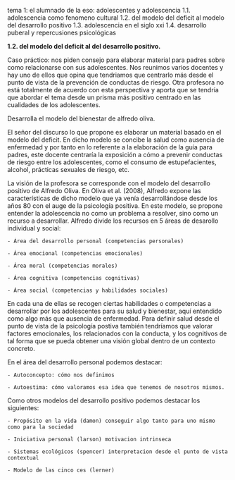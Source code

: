 tema 1: el alumnado de la eso: adolescentes y adolescencia
1.1. adolescencia como fenomeno cultural
1.2. del modelo del deficit al modelo del desarrollo positivo
1.3. adolescencia en el siglo xxi
1.4. desarrollo puberal y repercusiones psicológicas

<b>1.2. del modelo del deficit al del desarrollo positivo.</b>

Caso práctico: nos piden consejo para elaborar material para padres sobre como relacionarse con sus adolescentes. Nos reunimos varios docentes y hay uno de ellos que opina que tendriamos que centrarlo más desde el punto de vista de la prevención de conductas de riesgo. Otra profesora no está totalmente de acuerdo con esta perspectiva y aporta que se tendría que abordar el tema desde un prisma más positivo centrado en las cualidades de los adolescentes.

Desarrolla el modelo del bienestar de alfredo oliva.

El señor del discurso lo que propone es elaborar un material basado en el modelo del deficit. En dicho modelo se concibe la salud como ausencia de enfermedad y por tanto en lo referente a la elaboración de la guía para padres, este docente centraría la exposición a cómo a prevenir conductas de riesgo entre los adolescentes, como el consumo de estupefacientes, alcohol, prácticas sexuales de riesgo, etc.

La visión de la profesora se corresponde con el modelo del desarrollo positivo de Alfredo Oliva. En Oliva et al. (2008), Alfredo expone las características de dicho modelo que ya venía desarrollándose desde los años 80 con el auge de la psicología positiva. En este modelo, se propone entender la adolescencia no como un problema a resolver, sino como un recurso a desarrollar. Alfredo divide los recursos en 5 áreas de desarollo individual y social:

    - Área del desarrollo personal (competencias personales)

    - Área emocional (competencias emocionales)

    - Área moral (competencias morales)

    - Área cognitiva (competencias cognitivas)

    - Área social (competencias y habilidades sociales)

En cada una de ellas se recogen ciertas habilidades o competencias a desarrollar por los adolescentes para su salud y bienestar, aquí entendido como algo más que ausencia de enfermedad. Para definir salud desde el punto de vista de la psicología postiva también tendríamos que valorar factores emocionales, los relacionados con la conducta, y los cognitivos de tal forma que se pueda obtener una visión global dentro de un contexto concreto.

En el área del desarrollo personal podemos destacar:

    - Autoconcepto: cómo nos definimos

    - Autoestima: cómo valoramos esa idea que tenemos de nosotros mismos.

Como otros modelos del desarrollo positivo podemos destacar los siguientes:

    - Propósito en la vida (damon) conseguir algo tanto para uno mismo como para la sociedad

    - Iniciativa personal (larson) motivacion intrinseca

    - Sistemas ecológicos (spencer) interpretacion desde el punto de vista contextual
    
    - Modelo de las cinco ces (lerner)